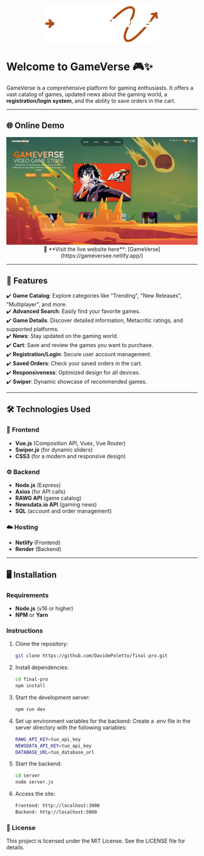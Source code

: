 <div align="center">
  <img src="https://github.com/DavidePoletto/final-pro/blob/main/src/assets/IMG/icons/GAmeverse1.webp?raw=true" alt="GameVerse Logo" width="300">
</div>

# Welcome to **GameVerse** 🎮✨

GameVerse is a comprehensive platform for gaming enthusiasts. It offers a vast catalog of games, updated news about the gaming world, a **registration/login system**, and the ability to save orders in the cart.

---

## 🌐 Online Demo

<div align="center">
  <img src="https://github.com/DavidePoletto/final-pro/blob/main/src/assets/IMG/backgrounds/Screenshot%202024-11-25%20022341.png?raw=true" alt="GameVerse Screenshot" width="800">
</div>

<div align="center">
🔗 **Visit the live website here**: [GameVerse](https://gameversee.netlify.app/)
</div>

---

## 🚀 Features

✔️ **Game Catalog**: Explore categories like "Trending", "New Releases", "Multiplayer", and more.  
✔️ **Advanced Search**: Easily find your favorite games.  
✔️ **Game Details**: Discover detailed information, Metacritic ratings, and supported platforms.  
✔️ **News**: Stay updated on the gaming world.  
✔️ **Cart**: Save and review the games you want to purchase.  
✔️ **Registration/Login**: Secure user account management.  
✔️ **Saved Orders**: Check your saved orders in the cart.  
✔️ **Responsiveness**: Optimized design for all devices.  
✔️ **Swiper**: Dynamic showcase of recommended games.

---

## 🛠️ Technologies Used

### 🎨 **Frontend**
- **Vue.js** (Composition API, Vuex, Vue Router)  
- **Swiper.js** (for dynamic sliders)  
- **CSS3** (for a modern and responsive design)  

### ⚙️ **Backend**
- **Node.js** (Express)  
- **Axios** (for API calls)  
- **RAWG API** (game catalog)  
- **Newsdata.io API** (gaming news)  
- **SQL** (account and order management)

### ☁️ **Hosting**
- **Netlify** (Frontend)  
- **Render** (Backend)

---

## 🖥️ Installation

### Requirements
- **Node.js** (v16 or higher)  
- **NPM** or **Yarn**

### Instructions
1. Clone the repository:
   ```bash
   git clone https://github.com/DavidePoletto/final-pro.git

   
2. Install dependencies:
   ```bash
   cd final-pro
   npm install

3. Start the development server:
   ```bash
   npm run dev

4. Set up environment variables for the backend:
   Create a .env file in the server directory with the following variables:
   ```bash
   RAWG_API_KEY=tuo_api_key
   NEWSDATA_API_KEY=tuo_api_key
   DATABASE_URL=tuo_database_url

5. Start the backend:
   ```bash
   cd server
   node server.js

6. Access the site:
   ```bash
   Frontend: http://localhost:3000
   Backend: http://localhost:5000

### 📄 License
This project is licensed under the MIT License. See the LICENSE file for details.





